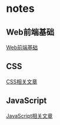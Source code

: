 # notes

## Web前端基础

[Web前端基础](./Web前端基础/Web前端基础.md)

## CSS

[CSS相关文章](./CSS相关文章/CSS相关文章.md)

## JavaScript

[JavaScript相关文章](./JavaScript相关文章/JavaScript相关文章.md)
